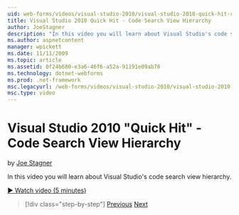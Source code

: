 ```yaml
---
uid: web-forms/videos/visual-studio-2010/visual-studio-2010-quick-hit-code-search-view-hierarchy
title: Visual Studio 2010 Quick Hit - Code Search View Hierarchy
author: JoeStagner
description: "In this video you will learn about Visual Studio's code search view hierarchy."
ms.author: aspnetcontent
manager: wpickett
ms.date: 11/11/2009
ms.topic: article
ms.assetid: 0f24b680-e3a6-46f6-a52a-91191e09ab78
ms.technology: dotnet-webforms
ms.prod: .net-framework
msc.legacyurl: /web-forms/videos/visual-studio-2010/visual-studio-2010-quick-hit-code-search-view-hierarchy
msc.type: video
---
```

Visual Studio 2010 "Quick Hit" - Code Search View Hierarchy
====================
by [Joe Stagner](https://github.com/JoeStagner)

In this video you will learn about Visual Studio's code search view hierarchy.

[&#9654; Watch video (5 minutes)](https://channel9.msdn.com/Blogs/ASP-NET-Site-Videos/visual-studio-2010-quick-hit-code-search-view-hierarchy)

> [!div class="step-by-step"]
> [Previous](visual-studio-2010-quick-hit-code-optimized-profile.md)
> [Next](visual-studio-2010-quick-hit-intellisense-smart-lists.md)
